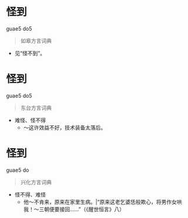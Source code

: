 # 怪到
guae5 do5
> 如皋方言词典
- 见“怪不到”。

# 怪到
guae5 do5
> 东台方言词典
- 难怪、怪不得
  - ～这许效益不好，技术装备太落后。

# 怪到
guae5 do
> 兴化方言词典
- 怪不得、难怪
  - 他～不肯来，原来在家里生病。|“原来这老乞婆恁般欺心，将男作女哄我！～三朝便要接回……”（《醒世恒言》八）
